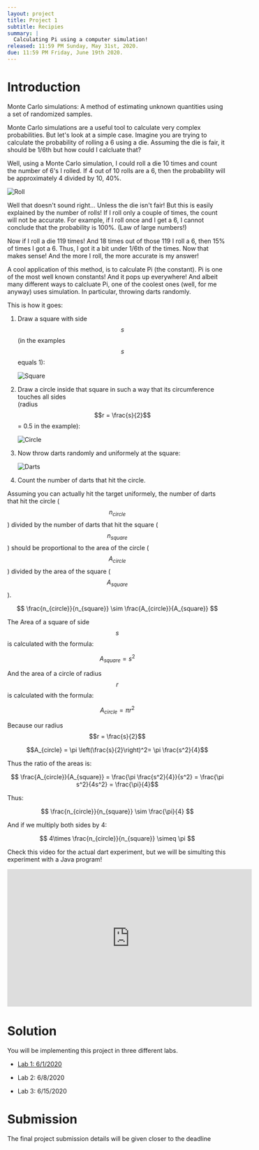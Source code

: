 ```yaml
---
layout: project
title: Project 1
subtitle: Recipies
summary: |
  Calculating Pi using a computer simulation!
released: 11:59 PM Sunday, May 31st, 2020.
due: 11:59 PM Friday, June 19th 2020.
---
```


<script src='https://cdnjs.cloudflare.com/ajax/libs/mathjax/2.7.5/latest.js?config=TeX-MML-AM_CHTML' async></script>

# Introduction

Monte Carlo simulations: A method of estimating unknown quantities using a set of randomized samples.

Monte Carlo simulations are a useful tool to calculate very complex probabilities. But let's look at a simple case. Imagine you are trying to calculate the probability of rolling a 6 using a die. Assuming the die is fair, it should be 1/6th but how could I calcluate that?

Well, using a Monte Carlo simulation, I could roll a die 10 times and count the number of 6's I rolled. If 4 out of 10 rolls are a 6, then the probability will be approximately 4 divided by 10, 40%.

![Roll]({{site.baseurl}}/projects/01/dice_roll.png)


Well that doesn't sound right... Unless the die isn't fair! But this is easily explained by the number of rolls! If I roll only a couple of times, the count will not be accurate. For example, if I roll once and I get a 6, I cannot conclude that the probability is 100%. (Law of large numbers!)

Now if I roll a die 119 times! And 18 times out of those 119 I roll a 6, then 15% of times I got a 6. Thus, I got it a bit under 1/6th of the times. Now that makes sense!
And the more I roll, the more accurate is my answer!


A cool application of this method, is to calculate Pi (the constant). Pi is one of the most well known constants! And it pops up everywhere!
And albeit many different ways to calcluate Pi, one of the coolest ones (well, for me anyway) uses simulation. In particular, throwing darts randomly.


This is how it goes:
1. Draw a square with side $$s$$ (in the examples $$s$$ equals 1):

    ![Square]({{site.baseurl}}/projects/01/square.png)

2. Draw a circle inside that square in such a way that its circumference touches all sides <br>(radius $$r = \frac{s}{2}$$ = 0.5 in the example):

    ![Circle]({{site.baseurl}}/projects/01/circle.png)

3. Now throw darts randomly and uniformely at the square:

    ![Darts]({{site.baseurl}}/projects/01/darts.png)

4. Count the number of darts that hit the circle.

Assuming you can actually hit the target uniformely, the number of darts that hit the circle ($$n_{circle}$$) divided by the number of darts that hit the square ($$n_{square}$$) should be proportional to the area of the circle ($$A_{circle}$$) divided by the area of the square ($$A_{square}$$).

$$ \frac{n_{circle}}{n_{square}} \sim \frac{A_{circle}}{A_{square}} $$

The Area of a square of side $$s$$ is calculated with the formula:

$$A_{square} = s^2$$

And the area of a circle of radius $$r$$ is calculated with the formula:

$$A_{circle} = \pi r^2$$

Because our radius $$r = \frac{s}{2}$$

$$A_{circle} = \pi \left(\frac{s}{2}\right)^2= \pi \frac{s^2}{4}$$

Thus the ratio of the areas is:

$$ \frac{A_{circle}}{A_{square}} = \frac{\pi \frac{s^2}{4}}{s^2} = \frac{\pi s^2}{4s^2}  = \frac{\pi}{4}$$

Thus:

$$ \frac{n_{circle}}{n_{square}} \sim \frac{\pi}{4} $$

And if we multiply both sides by 4:

$$ 4\times \frac{n_{circle}}{n_{square}} \simeq \pi $$



Check this video for the actual dart experiment, but we will be simulting this experiment with a Java program!

<iframe width="560" height="315" src="https://www.youtube.com/embed/M34TO71SKGk" frameborder="0" allow="accelerometer; autoplay; encrypted-media; gyroscope; picture-in-picture" allowfullscreen></iframe>

# Solution

You will be implementing this project in three different labs.

- [Lab 1: 6/1/2020]({{site.baseurl}}/labs/01)

- Lab 2: 6/8/2020

- Lab 3: 6/15/2020

# Submission

The final project submission details will be given closer to the deadline
